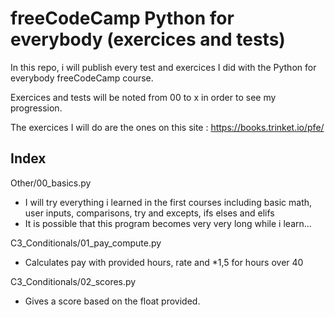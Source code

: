 # freeCodeCamp Python for everybody (exercices and tests)

In this repo, i will publish every test and exercices I did with the Python for everybody freeCodeCamp course.

Exercices and tests will be noted from 00 to x in order to see my progression.

The exercices I will do are the ones on this site :
https://books.trinket.io/pfe/

## Index

Other/00_basics.py
- I will try everything i learned in the first courses including basic math, user inputs, comparisons, try and excepts, ifs elses and elifs
- It is possible that this program becomes very very long while i learn...

C3_Conditionals/01_pay_compute.py
- Calculates pay with provided hours, rate and *1,5 for hours over 40

C3_Conditionals/02_scores.py
- Gives a score based on the float provided.
